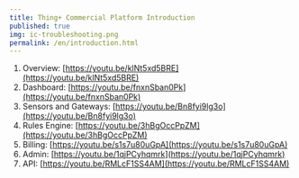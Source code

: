 ```yaml
---
title: Thing+ Commercial Platform Introduction
published: true
img: ic-troubleshooting.png
permalink: /en/introduction.html
---
```





1.  Overview: [https://youtu.be/klNt5xd5BRE](https://youtu.be/klNt5xd5BRE)
2.  Dashboard: [https://youtu.be/fnxnSban0Pk](https://youtu.be/fnxnSban0Pk)
3.  Sensors and Gateways: [https://youtu.be/Bn8fyi9lg3o](https://youtu.be/Bn8fyi9lg3o)
4.  Rules Engine: [https://youtu.be/3hBgOccPpZM](https://youtu.be/3hBgOccPpZM)
5.  Billing: [https://youtu.be/s1s7u80uGpA](https://youtu.be/s1s7u80uGpA)
6.  Admin: [https://youtu.be/1qjPCyhqmrk](https://youtu.be/1qjPCyhqmrk)
7.  API: [https://youtu.be/RMLcF1SS4AM](https://youtu.be/RMLcF1SS4AM)

<br/>
<br/>
<br/>
<br/>
<br/>
<br/>
<br/>
<br/>